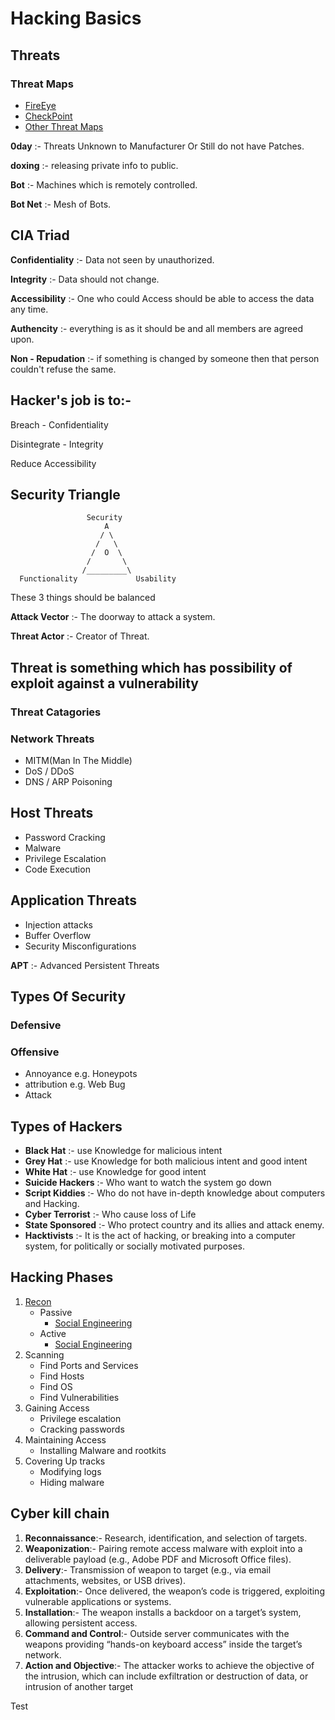 # Hacking Basics

## Threats

### Threat Maps

* [FireEye](https://www.fireeye.com/cyber-map/threat-map.html)
* [CheckPoint](https://threatmap.checkpoint.com/)
* [Other Threat Maps](https://www.google.com/search?q=threat+map)
  
**0day** :- Threats Unknown to Manufacturer Or Still do not have Patches.

**doxing** :- releasing private info to public.

**Bot** :- Machines which is remotely controlled.

**Bot Net** :- Mesh of Bots.

## CIA Triad

**Confidentiality** :- Data not seen by unauthorized.

**Integrity** :- Data should not change.

**Accessibility** :- One who could Access should be able to access the data any time.

**Authencity** :- everything is as it should be and all members are agreed upon.

**Non - Repudation** :- if something is changed by someone then that person couldn't refuse the same.

## Hacker's job is to:-

Breach - Confidentiality

Disintegrate - Integrity

Reduce Accessibility

## Security Triangle

``` Text
                 Security
                     A
                    / \
                   /   \
                  /  O  \
                 /       \
                /_________\
  Functionality             Usability
```

These 3 things should be balanced

**Attack Vector** :- The doorway to attack a system.

**Threat Actor** :- Creator of Threat.

## **Threat** is something which has possibility of **exploit** against a **vulnerability**

### Threat Catagories

### Network Threats

* MITM(Man In The Middle)
* DoS / DDoS
* DNS / ARP Poisoning
  
## Host Threats

* Password Cracking
* Malware
* Privilege Escalation
* Code Execution
  
## Application Threats

* Injection attacks
* Buffer Overflow
* Security Misconfigurations
  
**APT** :- Advanced Persistent Threats

## Types Of Security

### Defensive

### Offensive

* Annoyance e.g. Honeypots
* attribution e.g. Web Bug
* Attack

## Types of Hackers

* **Black Hat** :- use Knowledge for malicious intent
* **Grey Hat** :- use Knowledge for both malicious intent and good intent
* **White Hat** :- use Knowledge for good intent
* **Suicide Hackers** :- Who want to watch the system go down
* **Script Kiddies** :- Who do not have in-depth knowledge about computers and Hacking.
* **Cyber Terrorist** :- Who cause loss of Life
* **State Sponsored** :- Who protect country and its allies and attack enemy.
* **Hacktivists** :- It is the act of hacking, or breaking into a computer system, for politically or socially motivated purposes.
  
## Hacking Phases

1. [Recon](FootPrinting%20and%20Recon.md)
   * Passive
     * [Social Engineering](Social%20Engineering.md)
   * Active
     * [Social Engineering](Social%20Engineering.md)
2. Scanning
   * Find Ports and Services
   * Find Hosts
   * Find OS
   * Find Vulnerabilities
3. Gaining Access
   * Privilege escalation
   * Cracking passwords
4. Maintaining Access
   * Installing Malware and rootkits
5. Covering Up tracks
   * Modifying logs
   * Hiding malware

## Cyber kill chain

1. **Reconnaissance**:- Research, identification, and selection of targets.
2. **Weaponization**:- Pairing remote access malware with exploit into a deliverable payload (e.g., Adobe PDF and Microsoft Office files).
3. **Delivery**:- Transmission of weapon to target (e.g., via email attachments, websites, or USB drives).
4. **Exploitation**:- Once delivered, the weapon’s code is triggered, exploiting vulnerable applications or systems.
5. **Installation**:- The weapon installs a backdoor on a target’s system, allowing persistent access.
6. **Command and Control**:- Outside server communicates with the weapons providing “hands-on keyboard access” inside the target’s network.
7. **Action and Objective**:- The attacker works to achieve the objective of the intrusion, which can include exfiltration or destruction of data, or intrusion of another target

Test